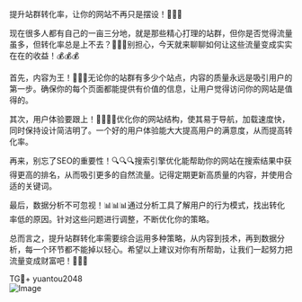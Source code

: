 提升站群转化率，让你的网站不再只是摆设！🚀🚀🚀

现在很多人都有自己的一亩三分地，就是那些精心打理的站群，但你是否觉得流量虽多，但转化率总是上不去？👀👀👀别担心，今天就来聊聊如何让这些流量变成实实在在的收益！💰💰💰

首先，内容为王！👑👑👑无论你的站群有多少个站点，内容的质量永远是吸引用户的第一步。确保你的每个页面都能提供有价值的信息，让用户觉得访问你的网站是值得的。

其次，用户体验要跟上！🏃‍♂️🏃‍♀️优化你的网站结构，使其易于导航，加载速度快，同时保持设计简洁明了。一个好的用户体验能大大提高用户的满意度，从而提高转化率。

再来，别忘了SEO的重要性！🔍🔍🔍搜索引擎优化能帮助你的网站在搜索结果中获得更高的排名，从而吸引更多的自然流量。记得定期更新高质量的内容，并使用合适的关键词。

最后，数据分析不可忽视！📊📊📊通过分析工具了解用户的行为模式，找出转化率低的原因。针对这些问题进行调整，不断优化你的策略。

总而言之，提升站群转化率需要综合运用多种策略，从内容到技术，再到数据分析，每一个环节都不能掉以轻心。希望以上建议对你有所帮助，让我们一起努力把流量变成财富吧！💼💼💼

TG💪+ yuantou2048  
![Image](https://github.com/user-attachments/assets/42a5a4a5-fea9-4a1d-8aa0-73e57e430cca)